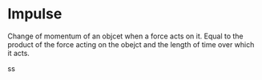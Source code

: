 # Impulse

Change of momentum of an objcet when a force acts on it. Equal to the product of the force acting on the obejct and the length of time over which it acts.

ss